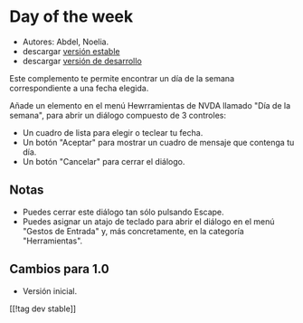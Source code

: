 # Day of the week #

*	 Autores: Abdel, Noelia.
*	 descargar [versión estable][1]
*	 descargar [versión de desarrollo][2]

Este complemento te permite encontrar un día de la semana correspondiente a
una fecha elegida.

Añade un elemento en el menú Hewrramientas de NVDA llamado "Día de la
semana", para abrir un diálogo compuesto de 3 controles:

*	 Un cuadro de lista para elegir o teclear tu fecha.
*	 Un botón "Aceptar" para mostrar un cuadro de mensaje que contenga tu día.
*	 Un botón "Cancelar" para cerrar el diálogo.

## Notas ##
*	 Puedes cerrar este diálogo tan sólo pulsando Escape.
*	 Puedes asignar un atajo de teclado para abrir el diálogo en el menú
   "Gestos de Entrada" y, más concretamente, en la categoría "Herramientas".

## Cambios para 1.0 ##
*	 Versión inicial.

[[!tag dev stable]]

[1]: http://addons.nvda-project.org/files/get.php?file=dw

[2]: http://addons.nvda-project.org/files/get.php?file=dw-dev
